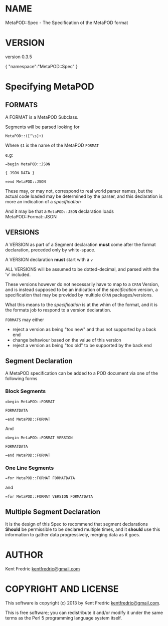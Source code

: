 # NAME

MetaPOD::Spec - The Specification of the MetaPOD format

# VERSION

version 0.3.5

{ "namespace":"MetaPOD::Spec" }



# Specifying MetaPOD

## FORMATS

A FORMAT is a MetaPOD Subclass.

Segments will be parsed looking for

    MetaPOD::([^\s]+)

Where `$1` is the name of the MetaPOD `FORMAT`

e.g:

    =begin MetaPOD::JSON

    { JSON DATA }

    =end MetaPOD::JSON

These may, or may not, correspond to real world parser names, but the actual code loaded
may be determined by the parser, and this declaration is more an indication of a _specification_

And it may be that a `MetaPOD::JSON` declaration loads MetaPOD::Format::JSON

## VERSIONS

A VERSION as part of a Segment declaration __must__ come after the format declaration, preceded only by white-space.

A VERSION declaration __must__ start with a `v`

ALL VERSIONS will be assumed to be dotted-decimal, and parsed with the 'v' included.

These versions however do not necessarily have to map to a `CPAN` Version, and is instead supposed to be an indication of the _specification_ version, a specification that may be provided by multiple `CPAN` packages/versions.

What this means to the _specification_ is at the whim of the format, and it is the formats job to respond to a version declaration.

`FORMATS` may either

- reject a version as being "too new" and thus not supported by a back end
- change behaviour based on the value of this version
- reject a version as being "too old" to be supported by the back end

## Segment Declaration

A MetaPOD specification can be added to a POD document via one of the following forms

### Block Segments

    =begin MetaPOD::FORMAT

    FORMATDATA

    =end MetaPOD::FORMAT

And

    =begin MetaPOD::FORMAT VERSION

    FORMATDATA

    =end MetaPOD::FORMAT

### One Line Segments

    =for MetaPOD::FORMAT FORMATDATA

and

    =for MetaPOD::FORMAT VERSION FORMATDATA

## Multiple Segment Declaration

It is the design of this Spec to recommend that segment declarations __Should__ be permissible
to be declared multiple times, and it __should__ use this information to gather data progressively,
merging data as it goes.

# AUTHOR

Kent Fredric <kentfredric@gmail.com>

# COPYRIGHT AND LICENSE

This software is copyright (c) 2013 by Kent Fredric <kentfredric@gmail.com>.

This is free software; you can redistribute it and/or modify it under
the same terms as the Perl 5 programming language system itself.
